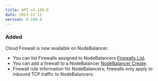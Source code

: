```yaml
---
title: API v4.168.0
date: 2023-12-11
version: 4.168.0
---
```


### Added

Cloud Firewall is now available on NodeBalancer.

- You can list Firewalls assigned to NodeBalancers [Firewalls List](/docs/api/nodebalancers/#firewalls-list).
- You can add a firewall to a NodeBalancer [NodeBalancer Create](/docs/api/nodebalancers/#nodebalancer-create).
- Firewall rule information for NodeBalancers; firewalls only apply to inbound TCP traffic to NodeBalancers.